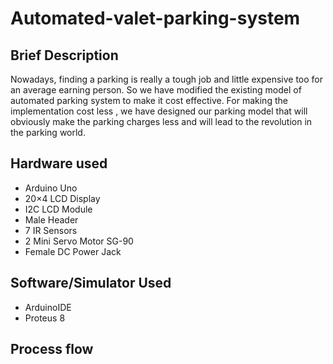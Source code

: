 # Automated-valet-parking-system

## Brief Description
 Nowadays, finding a parking is really a tough job and little expensive too for an average earning person. So we have modified the existing model of automated parking system to make it cost effective. For making the implementation cost less , we have designed our parking model that will obviously make the parking charges less and will lead to the revolution in the parking world.

## Hardware used
* Arduino Uno 
* 20×4 LCD Display 
* I2C LCD Module 
* Male Header  
* 7 IR Sensors 
* 2 Mini Servo Motor SG-90 
* Female DC Power Jack  

## Software/Simulator Used
* ArduinoIDE  
* Proteus 8 

## Process flow
